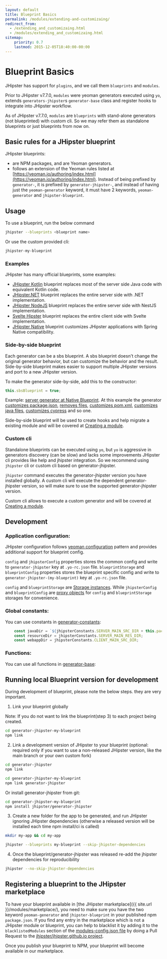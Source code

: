 ```yaml
---
layout: default
title: Blueprint Basics
permalink: /modules/extending-and-customizaing/
redirect_from:
  - /extending_and_customizaing.html
  - /modules/extending_and_customizaing.html
sitemap:
    priority: 0.7
    lastmod: 2015-12-05T18:40:00-00:00
---
```


# <i class="fa fa-cube"></i> Blueprint Basics

JHipster has support for `plugins`, and we call them `blueprints` and `modules`.

Prior to JHipster v7.7.0, `modules` were yeoman generators executed using `yo`, extends `generators-jhipster`s `generator-base` class and register hooks to integrate into JHipster workflow.

As of JHipster v7.7.0, `modules` are `blueprints` with stand-alone generators (not blueprinted) with custom cli.
So we may refer them as standalone blueprints or just blueprints from now on.

## Basic rules for a JHipster blueprint

JHipster blueprints:

- are NPM packages, and are Yeoman generators.
- follows an extension of the Yeoman rules listed at [https://yeoman.io/authoring/index.html](https://yeoman.io/authoring/index.html). Instead of being prefixed by `generator-`, it is prefixed by `generator-jhipster-`, and instead of having just the `yeoman-generator` keyword, it must have 2 keywords, `yeoman-generator` and `jhipster-blueprint`.

## Usage

To use a blueprint, run the below command

```bash
jhipster --blueprints <blueprint name>
```

Or use the custom provided cli:

```bash
jhipster-my-blueprint
```

### Examples

JHipster has many official blueprints, some examples:

- [JHipster Kotlin](https://github.com/jhipster/jhipster-kotlin) blueprint replaces most of the server side Java code with equivalent Kotlin code.
- [JHipster.NET](https://github.com/jhipster/jhipster-dotnetcore) blueprint replaces the entire server side with .NET implementation.
- [JHipster NodeJS](https://github.com/jhipster/generator-jhipster-nodejs) blueprint replaces the entire server side with NestJS implementation.
- [Svelte Hipster](https://github.com/jhipster/generator-jhipster-svelte) blueprint replaces the entire client side with Svelte implementation.
- [JHipster Native](https://github.com/jhipster/generator-jhipster-native) blueprint customizes JHipster applications with Spring Native compatibility.

### Side-by-side blueprint

Each generator can be a sbs blueprint. A sbs blueprint doesn't change the original generator behavior, but can customize the behavior and the result.
Side-by-side blueprint makes easier to support multiple JHipster versions and port to a new JHipster version.

To make the generator side-by-side, add this to the constructor:

```js
this.sbsBlueprint = true;
```

Example: [server generator at Native Blueprint](https://github.com/mshima/generator-jhipster-native/blob/bb9c042f6bc70a26ba8037e951c93dc1d1820983/generators/server/generator.mjs#L17).
At this example the generator [customizes package.json](https://github.com/mshima/generator-jhipster-native/blob/bb9c042f6bc70a26ba8037e951c93dc1d1820983/generators/server/generator.mjs#L26-L35), [removes files](https://github.com/mshima/generator-jhipster-native/blob/bb9c042f6bc70a26ba8037e951c93dc1d1820983/generators/server/generator.mjs#L37-L40), [customizes pom.xml](https://github.com/mshima/generator-jhipster-native/blob/bb9c042f6bc70a26ba8037e951c93dc1d1820983/generators/server/generator.mjs#L42-L186), [customizes java files](https://github.com/mshima/generator-jhipster-native/blob/bb9c042f6bc70a26ba8037e951c93dc1d1820983/generators/server/generator.mjs#L211-L307), [customizes cypress](https://github.com/mshima/generator-jhipster-native/blob/bb9c042f6bc70a26ba8037e951c93dc1d1820983/generators/server/generator.mjs#L321-L329) and so one.

Side-by-side blueprint will be used to create hooks and help migrate a existing module and will be covered at [Creating a module](/modules/creating-a-module).

### Custom cli

Standalone blueprints can be executed using `yo`, but `yo` is aggressive in generators discovery (can be slow) and lacks some improvements JHipster cli provides like help and jhipster integration.
So we recommend using `jhipster` cli or custom cli based on generator-jhipster.

`jhipster` command executes the generator-jhipster version you have installed globally.
A custom cli will execute the dependent generator-jhipster version, so will make sure to use the supported generator-jhipster version.

Custom cli allows to execute a custom generator and will be covered at [Creating a module](/modules/creating-a-module).

## Development

### Application configuration:

JHipster configuration follows [yeoman configuration](https://yeoman.io/authoring/storage.html) pattern and provides additional support for blueprint config.

`config` and `jhipsterConfig` properties stores the common config and write to `generator-jhipster` key at `.yo-rc.json` file.
`blueprintStorage` and `blueprintConfig` properties stores the blueprint specific config and write to `generator-jhipster-(my-blueprint)` key at `.yo-rc.json` file.

`config` and `blueprintStorage` are [Storage instances](https://yeoman.github.io/generator/Storage.html).
While `jhipsterConfig` and `blueprintConfig` are [proxy objects](https://yeoman.github.io/generator/Storage.html#createProxy) for `config` and `blueprintStorage` storages for convenience.

### Global constants:

You can use constants in [generator-constants](https://github.com/jhipster/generator-jhipster/blob/main/generators/generator-constants.js):

```javascript
    const javaDir = `${jhipsterConstants.SERVER_MAIN_SRC_DIR + this.packageFolder}/`;
    const resourceDir = jhipsterConstants.SERVER_MAIN_RES_DIR;
    const webappDir = jhipsterConstants.CLIENT_MAIN_SRC_DIR;
```

### Functions:

You can use all functions in [generator-base](https://github.com/jhipster/generator-jhipster/blob/main/generators/generator-base.js):

## Running local Blueprint version for development

During development of blueprint, please note the below steps. they are very important.

1. Link your blueprint globally 

Note: If you do not want to link the blueprint(step 3) to each project being created.

```bash
cd generator-jhipster-my-blueprint
npm link
```

2. Link a development version of JHipster to your blueprint (optional: required only if you want to use a non-released JHipster version, like the main branch or your own custom fork)

```bash
cd generator-jhipster
npm link

cd generator-jhipster-my-blueprint
npm link generator-jhipster
```

Or install generator-jhipster from git:

```bash
cd generator-jhipster-my-blueprint
npm install jhipster/generator-jhipster
```

3. Create a new folder for the app to be generated, and run JHipster ignoring JHipster dependencies (otherwise a released version will be installed each time npm install/ci is called)

```bash
mkdir my-app && cd my-app

jhipster --blueprints my-blueprint --skip-jhipster-dependencies
```

4. Once the blueprint/generator-jhipster was released re-add the jhipster dependencies for reproducibility

```bash
jhipster --no-skip-jhipster-dependencies
```

## Registering a blueprint to the JHipster marketplace

To have your blueprint available in [the JHipster marketplace]({{ site.url }}/modules/marketplace/), you need to make sure you have the two keyword `yeoman-generator` and `jhipster-blueprint` in your published npm `package.json`.
If you find any entry in the marketplace which is not a JHipster module or blueprint, you can help to blacklist it by adding it to the `blacklistedModules` section of the [modules-config.json file](https://github.com/jhipster/jhipster.github.io/blob/main/modules/marketplace/data/modules-config.json) by doing a Pull Request to the [jhipster/jhipster.github.io project](https://github.com/jhipster/jhipster.github.io).


Once you publish your blueprint to NPM, your blueprint will become available in our marketplace.
